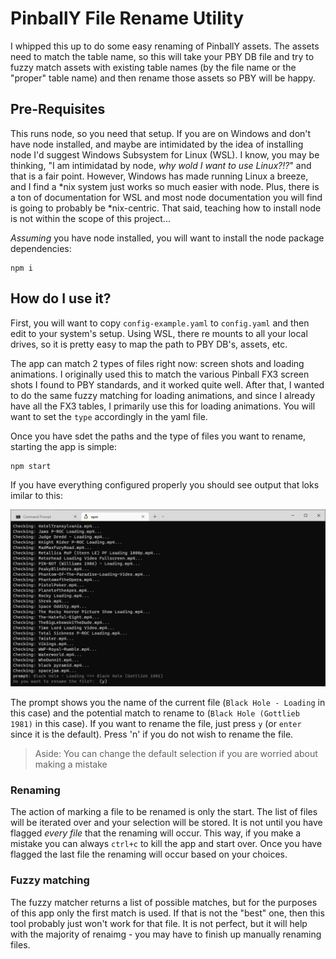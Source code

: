 # PinballY File Rename Utility

I whipped this up to do some easy renaming of PinballY assets. The assets need to match the table name, so this will take your PBY DB file and try to fuzzy match assets with existing table names (by the file name or the "proper" table name) and then rename those assets so PBY will be happy.

## Pre-Requisites

This runs node, so you need that setup. If you are on Windows and don't have node installed, and maybe are intimidated by the idea of installing node I'd suggest Windows Subsystem for Linux (WSL). I know, you may be thinking, "I am intimidatad by node, _why wold I want to use Linux?!?_" and that is a fair point. However, Windows has made running Linux a breeze, and I find a *nix system just works so much easier with node. Plus, there is a ton of documentation for WSL and most node documentation you will find is going to probably be *nix-centric. That said, teaching how to install node is not within the scope of this project...

_Assuming_ you have node installed, you will want to install the node package dependencies:

```
npm i
```

## How do I use it?

First, you will want to copy `config-example.yaml` to `config.yaml` and then edit to your system's setup. Using WSL, there re mounts to all your local drives, so it is pretty easy to map the path to PBY DB's, assets, etc.

The app can match 2 types of files right now: screen shots and loading animations. I originally used this to match the various Pinball FX3 screen shots I found to PBY standards, and it worked quite well. After that, I wanted to do the same fuzzy matching for loading animations, and since I already have all the FX3 tables, I primarily use this for loading animations. You will want to set the `type` accordingly in the yaml file.

Once you have sdet the paths and the type of files you want to rename, starting the app is simple:

```
npm start
```

If you have everything configured properly you should see output that loks imilar to this:

![shot1](./images/shot1.png)

The prompt shows you the name of the current file (`Black Hole - Loading` in this case) and the potential match to rename to (`Black Hole (Gottlieb 1981)` in this case). If you want to rename the file, just press `y` (or `enter` since it is the default). Press 'n' if you do not wish to rename the file.

> Aside: You can change the default selection if you are worried about making a mistake

### Renaming

The action of marking a file to be renamed is only the start. The list of files will be iterated over and your selection will be stored. It is not until you have flagged _every file_ that the renaming will occur. This way, if you make a mistake you can always `ctrl+c` to kill the app and start over. Once you have flagged the last file the renaming will occur based on your choices.

### Fuzzy matching

The fuzzy matcher returns a list of possible matches, but for the purposes of this app only the first match is used. If that is not the "best" one, then this tool probably just won't work for that file. It is not perfect, but it will help with the majority of renaimg - you may have to finish up manually renaming files.

